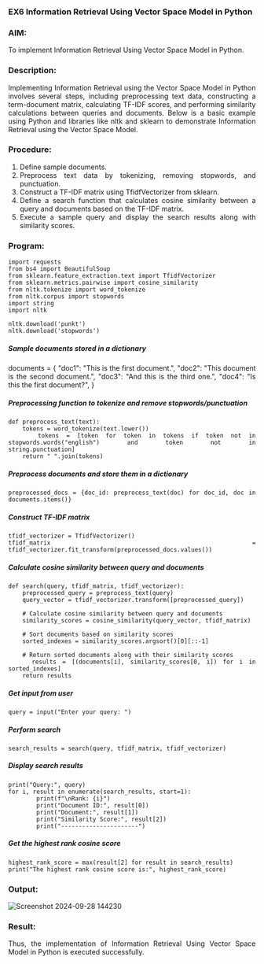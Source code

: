 ### EX6 Information Retrieval Using Vector Space Model in Python
 
### AIM: 
To implement Information Retrieval Using Vector Space Model in Python.
### Description: 
<div align = "justify">
Implementing Information Retrieval using the Vector Space Model in Python involves several steps, including preprocessing text data, constructing a term-document matrix, 
calculating TF-IDF scores, and performing similarity calculations between queries and documents. Below is a basic example using Python and libraries like nltk and 
sklearn to demonstrate Information Retrieval using the Vector Space Model.

### Procedure:
1. Define sample documents.
2. Preprocess text data by tokenizing, removing stopwords, and punctuation.
3. Construct a TF-IDF matrix using TfidfVectorizer from sklearn.
4. Define a search function that calculates cosine similarity between a query and documents based on the TF-IDF matrix.
5. Execute a sample query and display the search results along with similarity scores.

### Program:
```
import requests
from bs4 import BeautifulSoup
from sklearn.feature_extraction.text import TfidfVectorizer
from sklearn.metrics.pairwise import cosine_similarity
from nltk.tokenize import word_tokenize
from nltk.corpus import stopwords
import string
import nltk

nltk.download('punkt')
nltk.download('stopwords')
```
##### Sample documents stored in a dictionary
documents = {
        "doc1": "This is the first document.",
        "doc2": "This document is the second document.",
        "doc3": "And this is the third one.",
        "doc4": "Is this the first document?",
    }

##### Preprocessing function to tokenize and remove stopwords/punctuation
```
def preprocess_text(text):
    tokens = word_tokenize(text.lower())
    tokens = [token for token in tokens if token not in stopwords.words("english") and token not in               string.punctuation]
    return " ".join(tokens)
```
##### Preprocess documents and store them in a dictionary
```
preprocessed_docs = {doc_id: preprocess_text(doc) for doc_id, doc in documents.items()}
```
##### Construct TF-IDF matrix
```
tfidf_vectorizer = TfidfVectorizer()
tfidf_matrix = tfidf_vectorizer.fit_transform(preprocessed_docs.values())
```
##### Calculate cosine similarity between query and documents
```
def search(query, tfidf_matrix, tfidf_vectorizer):
    preprocessed_query = preprocess_text(query)
    query_vector = tfidf_vectorizer.transform([preprocessed_query])

    # Calculate cosine similarity between query and documents
    similarity_scores = cosine_similarity(query_vector, tfidf_matrix)

    # Sort documents based on similarity scores
    sorted_indexes = similarity_scores.argsort()[0][::-1]

    # Return sorted documents along with their similarity scores
    results = [(documents[i], similarity_scores[0, i]) for i in sorted_indexes]
    return results
```
##### Get input from user
```
query = input("Enter your query: ")
```
##### Perform search
```
search_results = search(query, tfidf_matrix, tfidf_vectorizer)
```
##### Display search results
```
print("Query:", query)
for i, result in enumerate(search_results, start=1):
        print(f"\nRank: {i}")
        print("Document ID:", result[0])
        print("Document:", result[1])
        print("Similarity Score:", result[2])
        print("----------------------")
```
##### Get the highest rank cosine score
```
highest_rank_score = max(result[2] for result in search_results)
print("The highest rank cosine score is:", highest_rank_score)
```
### Output:
![Screenshot 2024-09-28 144230](https://github.com/user-attachments/assets/c5b2b34d-ef38-41dd-8454-765088d3b234)


### Result:
Thus, the implementation of Information Retrieval Using Vector Space Model in Python is executed successfully.
